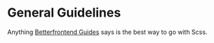 General Guidelines
==================

Anything [Betterfrontend Guides](http://betterfrontend.com/guides) says is the best way to go with Scss.